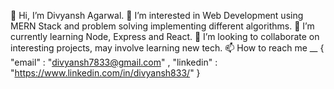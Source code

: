 👋 Hi, I’m Divyansh Agarwal.
👀 I’m interested in Web Development using MERN Stack and problem solving implementing different algorithms.
🌱 I’m currently learning Node, Express and React.
💞️ I’m looking to collaborate on interesting projects, may involve learning new tech.
📫 How to reach me __ { "email" : "divyansh7833@gmail.com" , "linkedin" : "https://www.linkedin.com/in/divyansh833/" }
